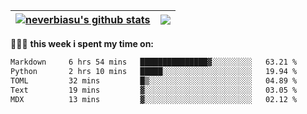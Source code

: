 | <a href="https://github.com/neverbiasu"><img align="center" src="https://github-readme-stats.vercel.app/api?username=neverbiasu&theme=dracula&show_icons=true&hide_border=true&count_private=true" alt="neverbiasu's github stats" /></a> | <a href="https://github.com/neverbiasu"><img align="center" src="https://github-readme-stats.vercel.app/api/top-langs/?username=neverbiasu&theme=dracula&show_icons=true&hide_border=true&layout=compact" /></a> |
| ------------- | ------------- |

👨🏾‍💻 **this week i spent my time on:**
<!--START_SECTION:waka-->

```txt
Markdown     6 hrs 54 mins   ███████████████▓░░░░░░░░░   63.21 %
Python       2 hrs 10 mins   █████░░░░░░░░░░░░░░░░░░░░   19.94 %
TOML         32 mins         █▒░░░░░░░░░░░░░░░░░░░░░░░   04.89 %
Text         19 mins         ▓░░░░░░░░░░░░░░░░░░░░░░░░   03.05 %
MDX          13 mins         ▓░░░░░░░░░░░░░░░░░░░░░░░░   02.12 %
```

<!--END_SECTION:waka-->
